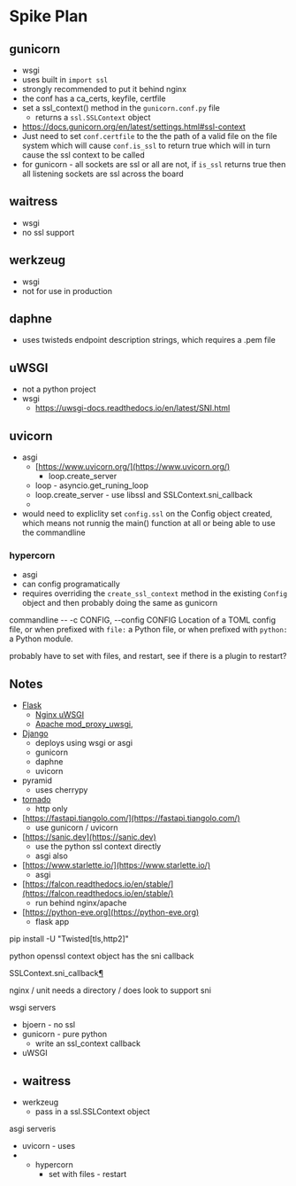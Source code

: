 # Spike Plan

## gunicorn

- wsgi
- uses built in `import ssl`
- strongly recommended to put it behind nginx
- the conf has a ca_certs, keyfile, certfile
- set a ssl_context() method in the `gunicorn.conf.py` file
    - returns a `ssl.SSLContext` object
- https://docs.gunicorn.org/en/latest/settings.html#ssl-context
- Just need to set `conf.certfile` to the the path of a valid file on the file
    system which will cause `conf.is_ssl` to return true
    which will in turn cause the ssl context to be called
- for gunicorn - all sockets are ssl or all are not, if `is_ssl` returns true
  then all listening sockets are ssl across the board

## waitress

- wsgi
- no ssl support

## werkzeug

- wsgi
- not for use in production

## daphne

 - uses twisteds endpoint description strings, which requires a .pem file

## uWSGI

- not a python project
- wsgi
    - https://uwsgi-docs.readthedocs.io/en/latest/SNI.html

## uvicorn

- asgi
    - [https://www.uvicorn.org/](https://www.uvicorn.org/)
        - loop.create_server
    - loop - asyncio.get_runing_loop
    - loop.create_server - use libssl and SSLContext.sni_callback
    -
- would need to expliclity set `config.ssl` on the Config object created, which
  means not runnig the main() function at all or being able to use the
  commandline

### hypercorn

- asgi
- can config programatically
- requires overriding the `create_ssl_context` method in the existing `Config`
    object and then probably doing the same as gunicorn

commandline -- 
 -c CONFIG, --config CONFIG
                        Location of a TOML config file, or when prefixed with `file:` a Python file, or when prefixed with `python:` a Python module.

probably have to set with files, and restart, see if there is a plugin to restart?


## Notes

- [Flask](https://flask.palletsprojects.com)
    - [Nginx uWSGI](https://uwsgi-docs.readthedocs.io/en/latest/Nginx.html) 
    - [Apache mod_proxy_uwsgi](https://uwsgi-docs.readthedocs.io/en/latest/Apache.html#mod-proxy-uwsgi),
- [Django](https://www.djangoproject.com/)
    - deploys using wsgi or asgi
    - gunicorn
    - daphne
    - uvicorn
- pyramid
    - uses cherrypy
- [tornado](http://www.tornadoweb.org/)
    - http only
- [https://fastapi.tiangolo.com/](https://fastapi.tiangolo.com/)
    - use gunicorn / uvicorn
- [https://sanic.dev](https://sanic.dev)
    - use the python ssl context directly
    - asgi also
- [https://www.starlette.io/](https://www.starlette.io/)
    - asgi
- [https://falcon.readthedocs.io/en/stable/](https://falcon.readthedocs.io/en/stable/)
    - run behind nginx/apache
- [https://python-eve.org](https://python-eve.org)
    - flask app

pip install -U "Twisted[tls,http2]"

python openssl context object has the sni callback

SSLContext.sni_callback[¶](https://docs.python.org/3/library/ssl.html#ssl.SSLContext.sni_callback "Permalink to this definition")

nginx / unit needs a directory / does look to support sni

wsgi servers
- bjoern - no ssl
- gunicorn - pure python
    - write an ssl_context callback
- uWSGI
- waitress
    - 
- werkzeug
    - pass in a ssl.SSLContext object

asgi serveris
- uvicorn - uses 
- - hypercorn
    - set with files - restart
